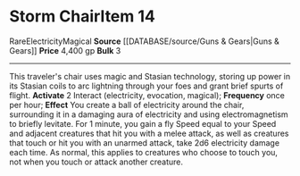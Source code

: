 ﻿---
bulk: '3'
id: '1164'
item_category: Assistive Items
item_subcategory: Mobility Devices
level: '14'
name: Storm Chair
price: 4,400 gp
rarity: Rare
source: '[[DATABASE/source/Guns & Gears|Guns & Gears]]'
subcategory: assistiveitem
trait:
- '[[DATABASE/trait/Electricity|Electricity]]'
- '[[DATABASE/trait/Magical|Magical]]'
- '[[DATABASE/trait/Rare|Rare]]'
type: Item

---
# Storm Chair<span class="item-type">Item 14</span>

<span class="trait-rare item-trait">Rare</span><span class="item-trait">Electricity</span><span class="item-trait">Magical</span>
**Source** [[DATABASE/source/Guns & Gears|Guns & Gears]]
**Price** 4,400 gp
**Bulk** 3

---
This traveler's chair uses magic and Stasian technology, storing up power in its Stasian coils to arc lightning through your foes and grant brief spurts of flight.
**Activate** <span class="action-icon">2</span> Interact (electricity, evocation, magical); **Frequency** once per hour; **Effect** You create a ball of electricity around the chair, surrounding it in a damaging aura of electricity and using electromagnetism to briefly levitate. For 1 minute, you gain a fly Speed equal to your Speed and adjacent creatures that hit you with a melee attack, as well as creatures that touch or hit you with an unarmed attack, take 2d6 electricity damage each time. As normal, this applies to creatures who choose to touch you, not when you touch or attack another creature.